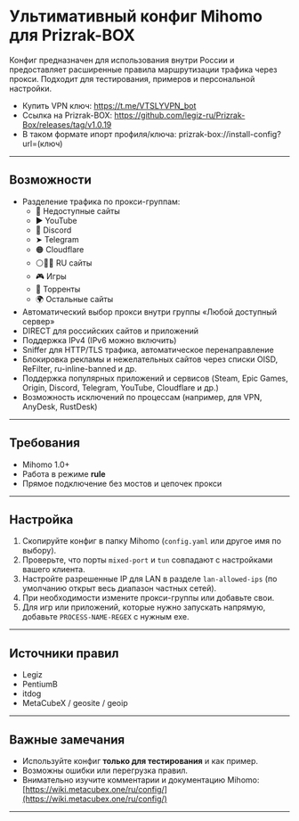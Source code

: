 # Ультимативный конфиг Mihomo для Prizrak-BOX 

Конфиг предназначен для использования внутри России и предоставляет расширенные правила маршрутизации трафика через прокси. Подходит для тестирования, примеров и персональной настройки. 
- Купить VPN ключ: https://t.me/VTSLYVPN_bot
- Ссылка на Prizrak-BOX: https://github.com/legiz-ru/Prizrak-Box/releases/tag/v1.0.19
- В таком формате ипорт профиля/ключа: prizrak-box://install-config?url=(ключ)
---

## Возможности
- Разделение трафика по прокси-группам:
  - 🚫 Недоступные сайты
  - ▶️ YouTube
  - 💬 Discord
  - ➤ Telegram
  - 🟠 Cloudflare
  - ⚪🔵🔴 RU сайты
  - 🎮 Игры
  - 🔗 Торренты
  - 🌍 Остальные сайты
- Автоматический выбор прокси внутри группы «Любой доступный сервер»
- DIRECT для российских сайтов и приложений
- Поддержка IPv4 (IPv6 можно включить)
- Sniffer для HTTP/TLS трафика, автоматическое перенаправление
- Блокировка рекламы и нежелательных сайтов через списки OISD, ReFilter, ru-inline-banned и др.
- Поддержка популярных приложений и сервисов (Steam, Epic Games, Origin, Discord, Telegram, YouTube, Cloudflare и др.)
- Возможность исключений по процессам (например, для VPN, AnyDesk, RustDesk)

---

## Требования

- Mihomo 1.0+  
- Работа в режиме **rule**  
- Прямое подключение без мостов и цепочек прокси

---

## Настройка

1. Скопируйте конфиг в папку Mihomo (`config.yaml` или другое имя по выбору).  
2. Проверьте, что порты `mixed-port` и `tun` совпадают с настройками вашего клиента.  
3. Настройте разрешенные IP для LAN в разделе `lan-allowed-ips` (по умолчанию открыт весь диапазон частных сетей).  
4. При необходимости измените прокси-группы или добавьте свои.  
5. Для игр или приложений, которые нужно запускать напрямую, добавьте `PROCESS-NAME-REGEX` с нужным exe.

---

## Источники правил

- Legiz  
- PentiumB  
- itdog  
- MetaCubeX / geosite / geoip  

---

## Важные замечания

- Используйте конфиг **только для тестирования** и как пример.  
- Возможны ошибки или перегрузка правил.  
- Внимательно изучите комментарии и документацию Mihomo: [https://wiki.metacubex.one/ru/config/](https://wiki.metacubex.one/ru/config/)  

---

